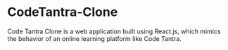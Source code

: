 # CodeTantra-Clone
Code Tantra Clone is a web application built using React.js, which mimics the behavior of an online learning platform like Code Tantra.
